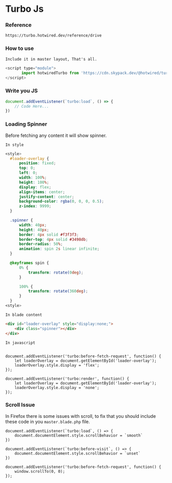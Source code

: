 # Turbo Js

### Reference
``` https://turbo.hotwired.dev/reference/drive ```

### How to use

``` Include it in master layout, That's all. ```
```javascript
<script type="module">
       import hotwiredTurbo from 'https://cdn.skypack.dev/@hotwired/turbo';
</script>
```

### Write you JS
```javascript
document.addEventListener(`turbo:load`, () => {
    // Code Here...
})
```

### Loading Spinner
Before fetching any content it will show spinner.

``` In style ```
```css
<style>
  #loader-overlay {
      position: fixed;
      top: 0;
      left: 0;
      width: 100%;
      height: 100%;
      display: flex;
      align-items: center;
      justify-content: center;
      background-color: rgba(0, 0, 0, 0.5);
      z-index: 9999;
  }

  .spinner {
      width: 40px;
      height: 40px;
      border: 4px solid #f3f3f3;
      border-top: 4px solid #3498db;
      border-radius: 50%;
      animation: spin 2s linear infinite;
  }

  @keyframes spin {
      0% {
          transform: rotate(0deg);
      }

      100% {
          transform: rotate(360deg);
      }
  }
<style>
```
``` In blade content ```
```html
<div id="loader-overlay" style="display:none;">
    <div class="spinner"></div>
</div>
```

``` In javascript ```
```javacscript

document.addEventListener('turbo:before-fetch-request', function() {
    let loaderOverlay = document.getElementById('loader-overlay');
    loaderOverlay.style.display = 'flex';
});

document.addEventListener('turbo:render', function() {
    let loaderOverlay = document.getElementById('loader-overlay');
    loaderOverlay.style.display = 'none';
});
```

### Scroll Issue

In Firefox there is some issues with scroll, to fix that you should include these code in you ``` master.blade.php ``` file.

```javacscript
document.addEventListener(`turbo:load`, () => {
    document.documentElement.style.scrollBehavior = `smooth`
})

document.addEventListener(`turbo:before-visit`, () => {
    document.documentElement.style.scrollBehavior = `unset`
})

document.addEventListener('turbo:before-fetch-request', function() {
    window.scrollTo(0, 0);
});
```
